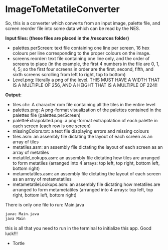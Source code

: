 # ImageToMetatileConverter

So, this is a converter which converts from an input image, palette file, and screen reorder file into some data which can be read by the NES. 

**Input files:  (these files are placed in the /resources folder)**
- palettes.perScreen: text file containing one line per screen, 16 hex colours per line corresponding to the proper colours on the image. 
- screens.reorder: text file containing one line only, and the order of screens to place (in the example, the first 4 numbers in the file are 0, 1, 4, 5; so the first four screens in order are the first, second, fifth, and sixth screens scrolling from left to right, top to bottom)
- Level.png: literally a png of the level. THIS MUST HAVE A WIDTH THAT IS A MULTIPLE OF 256, AND A HEIGHT THAT IS A MULTIPLE OF 224!!

**Output:**
- tiles.chr: A character rom file containing all the tiles in the entire level
- palettes.png: A png-format visualization of the palettes contained in the palettes file (palettes.perScreen)
- paletteExtrapolated.png: a png-format extrapolation of each palette in each screen (each row is one screen)
- missingColors.txt: a text file displaying errors and missing colours
- tiles.asm: an assembly file dictating the layout of each screen as an array of tiles
- metatiles.asm: an assembly file dictating the layout of each screen as an array of metatiles
- metatileLookups.asm: an assembly file dictating how tiles are arranged to form metatiles (arranged into 4 arrays: top left, top right, bottom left, bottom right)
- metametatiles.asm: an assembly file dictating the layout of each screen as an array of metametatiles
- metametatileLookups.asm: an assembly file dictating how metatiles are arranged to form metametatiles (arranged into 4 arrays: top left, top right, bottom left, bottom right)

There is only one file to run: Main.java
```bash
javac Main.java
java Main
```
this is all that you need to run in the terminal to initialize this app. 
Good luck!!!

- Tortle

